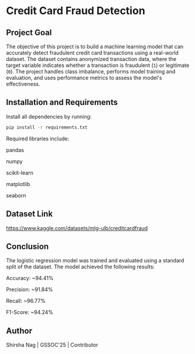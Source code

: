 # Credit Card Fraud Detection

## Project Goal  

The objective of this project is to build a machine learning model that can accurately detect 
fraudulent credit card transactions using a real-world dataset. 
The dataset contains anonymized transaction data, where the target variable indicates whether a 
transaction is fraudulent (`1`) or legitimate (`0`). The project handles class imbalance, 
performs model training and evaluation, and uses performance metrics to assess the model's
effectiveness.

## Installation and Requirements  
Install all dependencies by running:  
```bash
pip install -r requirements.txt
```
Required libraries include:

pandas

numpy

scikit-learn

matplotlib

seaborn

## Dataset Link

https://www.kaggle.com/datasets/mlg-ulb/creditcardfraud

## Conclusion

The logistic regression model was trained and evaluated using a standard split of the dataset. 
The model achieved the following results:

Accuracy: ~94.41%

Precision: ~91.84%

Recall: ~96.77%

F1-Score: ~94.24%

## Author
Shirsha Nag | GSSOC'25 | Contributor



